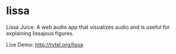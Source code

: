 lissa
=====

Lissa Juice. A web audio app that visualizes audio and is useful for explaining lissajous figures.

Live Demo: http://tytel.org/lissa
